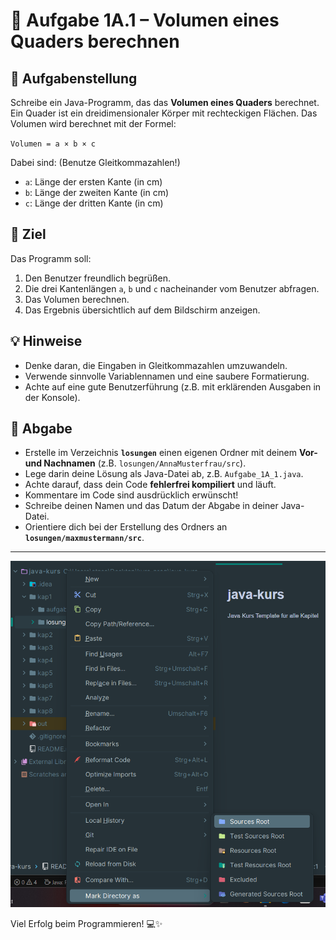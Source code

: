 # 🧮 Aufgabe 1A.1 – Volumen eines Quaders berechnen

## 📝 Aufgabenstellung

Schreibe ein Java-Programm, das das **Volumen eines Quaders** berechnet. Ein Quader ist ein dreidimensionaler Körper mit rechteckigen Flächen. Das Volumen wird berechnet mit der Formel:

`Volumen = a × b × c`


Dabei sind: (Benutze Gleitkommazahlen!)
- `a`: Länge der ersten Kante (in cm) 
- `b`: Länge der zweiten Kante (in cm)
- `c`: Länge der dritten Kante (in cm)

## 🎯 Ziel

Das Programm soll:
1. Den Benutzer freundlich begrüßen.
2. Die drei Kantenlängen `a`, `b` und `c` nacheinander vom Benutzer abfragen.
3. Das Volumen berechnen.
4. Das Ergebnis übersichtlich auf dem Bildschirm anzeigen.

## 💡 Hinweise

- Denke daran, die Eingaben in Gleitkommazahlen umzuwandeln.
- Verwende sinnvolle Variablennamen und eine saubere Formatierung.
- Achte auf eine gute Benutzerführung (z.B. mit erklärenden Ausgaben in der Konsole).

## 📁 Abgabe

- Erstelle im Verzeichnis **`losungen`** einen eigenen Ordner mit deinem **Vor- und Nachnamen** (z.B. `losungen/AnnaMusterfrau/src`).
- Lege darin deine Lösung als Java-Datei ab, z.B. `Aufgabe_1A_1.java`.
- Achte darauf, dass dein Code **fehlerfrei kompiliert** und läuft.
- Kommentare im Code sind ausdrücklich erwünscht!
- Schreibe deinen Namen und das Datum der Abgabe in deiner Java-Datei.
- Orientiere dich bei der Erstellung des Ordners an **`losungen/maxmustermann/src`**.
---
![img.png](img.png)

Viel Erfolg beim Programmieren! 💻✨